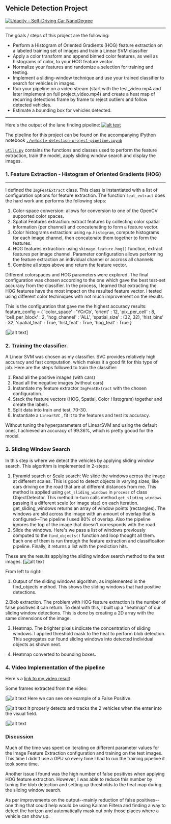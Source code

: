 ## Vehicle Detection Project
[![Udacity - Self-Driving Car NanoDegree](https://s3.amazonaws.com/udacity-sdc/github/shield-carnd.svg)](http://www.udacity.com/drive)

---
The goals / steps of this project are the following:

* Perform a Histogram of Oriented Gradients (HOG) feature extraction on a labeled training set of images and train a Linear SVM classifier
* Apply a color transform and append binned color features, as well as histograms of color, to your HOG feature vector.
* Normalize your features and randomize a selection for training and testing.
* Implement a sliding-window technique and use your trained classifier to search for vehicles in images.
* Run your pipeline on a video stream (start with the test_video.mp4 and later implement on full project_video.mp4) and create a heat map of recurring detections frame by frame to reject outliers and follow detected vehicles.
* Estimate a bounding box for vehicles detected.

--- 
[//]: # (Image References)

[image0]: ./writeup_images/project_video.png "Screenshot to project video"
[image1]: ./writeup_images/hog.png "Hog"
[image2]: ./writeup_images/slide_window.png "Sliding Window"

[image3]: ./writeup_images/output_fp.png "Output"
[image4]: ./writeup_images/output1.png "Output1"
[image5]: ./writeup_images/output2.png "Output2"

[video1]: ./project_video_output.mp4 "Video"

Here's the output of the lane finding pipeline: 
[![alt text][image0]](https://youtu.be/0c_CSzzUDe8)

The pipeline for this project can be found on the accompanying iPython notebook [`./vehicle-detection-project-pipeline.ipynb`](./vehicle-detection-project-pipeline.ipynb)

[`utils.py`](./utils/utils.py) contains the functions and classes used to perform the feature extraction, train the model, apply sliding window search and display the images.


### 1. Feature Extraction - Histogram of Oriented Gradients (HOG)
---

I defined the `ImgFeatExtract` class. This class is instantiated with a list of configuration options for feature extraction. 
The function `feat_extract` does the hard work and performs the following steps:
1. Color-space conversion: allows for conversion to one of the OpenCV supported color spaces.
2. Spatial Features extraction: extract features by collecting color spatial information (per channel) and concatenating to form a feature vector.
3. Color histograms extraction: using `np.histogram`, compute histograms for each image channel, then concatenate them together to form the features. 
4. HOG features extraction: using `skimage.feature.hog()` function, extract features per image channel. Parameter configuration allows performing the feature extraction an individual channel or accross all channels. 
5. Combine all steps above and return the feature vector. 


Different colorspaces and HOG parameters were explored. The final configuration was chosen according to the one which gave the best test-set accuracy from the classifier. In the process, I learned that extracting the HOG features have the most impact on the resulted feature vector. I tested using different color techiniques with not much improvement on the results.

This is the configuration that gave me the highest accuracy results:
feature_config = {
    'color_space' : 'YCrCb',
    'orient' : 12,
    'pix_per_cell' : 8,
    'cell_per_block' : 2,
    'hog_channel' : 'ALL',
    'spatial_size' : (32, 32),
    'hist_bins' : 32,
    'spatial_feat' : True,
    'hist_feat' : True,
    'hog_feat' : True
}

[![alt text][image1]]


### 2. Training the classifier. 
A Linear SVM was chosen as my classifier. SVC provides relatively high accuracy and fast computation, which makes it a good fit for this type of job. 
Here are the steps followed to train the classifier:
1. Read all the positive images (with cars)
2. Read all the negative images (without cars)
3. Instantiate my feature extractor `ImgFeatExtract` with the chosen configuration.
4. Stack the feature vectors (HOG, Spatial, Color Histogram) together and create the labels. 
5. Split data into train and test, 70-30. 
6. Instantiate a `LinearSVC` , fit it to the features and test its accuracy. 

Without tuning the hyperparameters of LinearSVM and using the default ones, I achieved an accuracy of 99.36%, which is pretty goood for the model.


### 3. Sliding Window Search
In this step is where we detect the vehicles by applying sliding window search. This algorithm is implemented in 2-steps: 
1. Pyramid search or Scale search: We slide the windows across the image at different scales. This is good to detect objects in varying sizes, like cars driving on the road that are at different distances from me.  This method is applied using `get_sliding_windows` in  `process` of class ObjectDetector. 
This method in-turn calls method `get_sliding_windows` passing it a different scale (or image size) on each iteration. get_sliding_windows returns an array of window points (rectangles). The windows are slid across the image with an amount of overlap that is configured--The pipeline I used 80% of overlap. Also the pipeline ignores the top of the image that doesn't corresponds with the road. 
2. Slide the windows. Here's we pass a list of windows previously computed to the `find_objects()` function and loop thought all them. Each one of them is run through the feature extraction and classificaiton pipeline. Finally, it returns a list with the prediction hits.

These are the results applying the sliding window search method to the test images.
[![alt text][image2]

From left to right:
1. Output of the sliding windows algorithm, as implemented in the find_objects method. 
This shows the sliding windows that had positive detections. 

2.Blob extraction. The problem with HOG feature extraction is the number of false positives it can return. To deal with this, I built up a "heatmap" of our sliding window detections. This is done by creating a 2D array with the same dimensions of the image. 

3. Heatmap. The brighter pixels indicate the concentration of sliding windows. I applied threshold mask to the heat to perform blob detection.
This segregates our found sliding windows into detected individual objects as shown next.

4. Heatmap converted to bounding boxes. 

### 4. Video Implementation of the pipeline
Here's a [link to my video result](./output_images/project_video_output.mp4)

Some frames extracted from the video:

[![alt text][image3]
Here we can see one example of a False Positive. 

[![alt text][image4]
It properly detects and tracks the 2 vehicles when the enter into the visual field.

[![alt text][image2]

### Discussion

Much of the time was spent on iterating on different parameter values for the Image Feature Extraction configuration and training on the test images. This time I didn't use a GPU so every time I had to run the training pipeline it took some time. 

Another issue I found was the high number of false positives when applying HOG feature extraction. However, I was able to reduce this number by tuning the blob detection and setting up thresholds to the heat map during the sliding window search. 

As per improvements on the output--mainly reduction of false positives-- one thing that could help would be using Kalman Filtera and finding a way to detect the horizon and automatically mask out only those places where a vehicle can show up.
